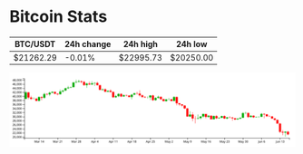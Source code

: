# Bitcoin Stats

BTC/USDT|24h change|24h high|24h low|
|---|---|---|---|
|$21262.29|-0.01%|$22995.73|$20250.00|

<img src="./chart.svg">
